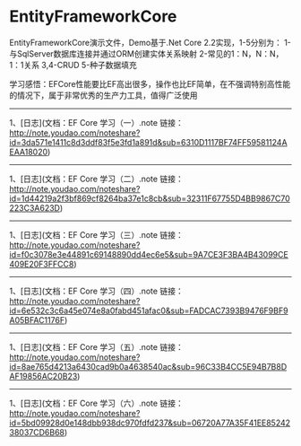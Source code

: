 # EntityFrameworkCore
EntityFrameworkCore演示文件，Demo基于.Net Core 2.2实现，1-5分别为：
1-与SqlServer数据库连接并通过ORM创建实体关系映射
2-常见的1：N，N：N，1：1关系
3,4-CRUD
5-种子数据填充

学习感悟：EFCore性能要比EF高出很多，操作也比EF简单，在不强调特别高性能的情况下，属于非常优秀的生产力工具，值得广泛使用

---
1、[日志](文档：EF Core 学习（一）.note
链接：http://note.youdao.com/noteshare?id=3da571e1411c8d3ddf83f5e3fd1a891d&sub=6310D1117BF74FF59581124AEAA18020)

---
1、[日志](文档：EF Core 学习（二）.note
链接：http://note.youdao.com/noteshare?id=1d44219a2f3bf869cf8264ba37e1c8cb&sub=32311F67755D4BB9867C70223C3A623D)

---
1、[日志](文档：EF Core 学习（三）.note
链接：http://note.youdao.com/noteshare?id=f0c3078e3e44891c69148890dd4ec6e5&sub=9A7CE3F3BA4B43099CE409E20F3FFCC8)

---
1、[日志](文档：EF Core 学习（四）.note
链接：http://note.youdao.com/noteshare?id=6e532c3c6a45e074e8a0fabd451afac0&sub=FADCAC7393B9476F9BF9A05BFAC1176F)

---
1、[日志](文档：EF Core 学习（五）.note
链接：http://note.youdao.com/noteshare?id=8ae765d4213a6430cad9b0a4638540ac&sub=96C33B4CC5E94B7B8DAF19856AC20B23)

---
1、[日志](文档：EF Core 学习（六）.note
链接：http://note.youdao.com/noteshare?id=5bd09928d0e148dbb938dc970fdfd237&sub=06720A77A35F41EE8524238037CD6B68)
